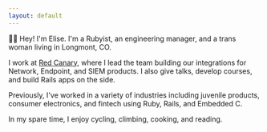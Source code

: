 ```yaml
---
layout: default
---
```


👋🏻 Hey! I'm Elise. I'm a Rubyist, an engineering manager, and a trans
woman living in Longmont, CO.

I work at [Red Canary](https://redcanary.com), where I lead the team
building our integrations for Network, Endpoint, and SIEM products. I also
give talks, develop courses, and build Rails apps on the side. 

Previously, I've worked in a variety of industries including juvenile
products, consumer electronics, and fintech using Ruby, Rails, and
Embedded C.

In my spare time, I enjoy cycling, climbing, cooking, and reading.
